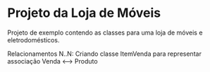 # Projeto da Loja de Móveis

Projeto de exemplo contendo as classes para uma loja de móveis e eletrodomésticos. 

Relacionamentos N..N: Criando classe ItemVenda para representar associação Venda <--> Produto
